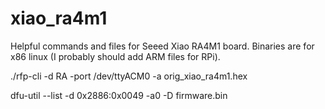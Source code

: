 # xiao_ra4m1
Helpful commands and files for Seeed Xiao RA4M1 board. Binaries are for x86 linux (I probably should add ARM files for RPi).

./rfp-cli -d RA -port /dev/ttyACM0 -a orig_xiao_ra4m1.hex

dfu-util --list -d 0x2886:0x0049 -a0 -D firmware.bin
